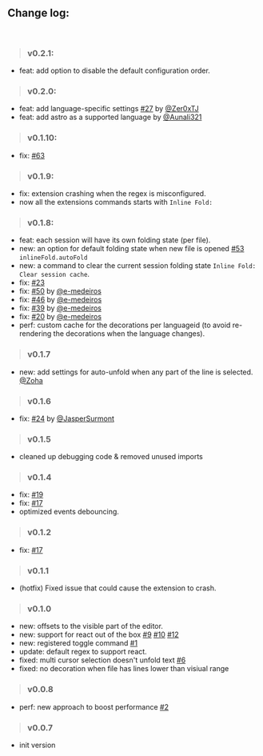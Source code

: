 ## Change log:

<br/>

> ### v0.2.1:
- feat: add option to disable the default configuration order.

> ### v0.2.0:
- feat: add language-specific settings [#27](https://github.com/moalamri/vscode-inline-fold/issues/27) by [@Zer0xTJ](https://github.com/Zer0xTJ)
- feat: add astro as a supported language by [@Aunali321](https://github.com/Aunali321)

> ### v0.1.10:
- fix: [#63](https://github.com/moalamri/vscode-inline-fold/issues/63)

> ### v0.1.9:
- fix: extension crashing when the regex is misconfigured.
- now all the extensions commands starts with `Inline Fold:`

> ### v0.1.8:
- feat: each session will have its own folding state (per file).
- new: an option for default folding state when new file is opened [#53](https://github.com/moalamri/vscode-inline-fold/issues/53) `inlineFold.autoFold`
- new: a command to clear the current session folding state `Inline Fold: Clear session cache`.
- fix: [#23](https://github.com/moalamri/vscode-inline-fold/issues/23)
- fix: [#50](https://github.com/moalamri/vscode-inline-fold/issues/50) by [@e-medeiros](https://github.com/e-medeiros)
- fix: [#46](https://github.com/moalamri/vscode-inline-fold/issues/46) by [@e-medeiros](https://github.com/e-medeiros)
- fix: [#39](https://github.com/moalamri/vscode-inline-fold/issues/39) by [@e-medeiros](https://github.com/e-medeiros)
- fix: [#20](https://github.com/moalamri/vscode-inline-fold/issues/20) by [@e-medeiros](https://github.com/e-medeiros)
- perf: custom cache for the decorations per languageid (to avoid re-rendering the decorations when the language changes).

> ### v0.1.7
- new: add settings for auto-unfold when any part of the line is selected. [@Zoha](https://github.com/Zoha)

> ### v0.1.6
- fix: [#24](https://github.com/moalamri/vscode-inline-fold/issues/24) by [@JasperSurmont](https://github.com/JasperSurmont)

> ### v0.1.5
- cleaned up debugging code & removed unused imports

> ### v0.1.4
- fix: [#19](https://github.com/moalamri/vscode-inline-fold/issues/19)
- fix: [#17](https://github.com/moalamri/vscode-inline-fold/issues/17)
- optimized events debouncing.

> ### v0.1.2
- fix: [#17](https://github.com/moalamri/vscode-inline-fold/issues/17)

> ### v0.1.1
- (hotfix) Fixed issue that could cause the extension to crash.

> ### v0.1.0
- new: offsets to the visible part of the editor.
- new: support for react out of the box [#9](https://github.com/moalamri/vscode-inline-fold/issues/9) [#10](https://github.com/moalamri/vscode-inline-fold/issues/10) [#12](https://github.com/moalamri/vscode-inline-fold/issues/12)
- new: registered toggle command [#1](https://github.com/moalamri/vscode-inline-fold/issues/1)
- update: default regex to support react.
- fixed: multi cursor selection doesn't unfold text [#6](https://github.com/moalamri/vscode-inline-fold/issues/6)
- fixed: no decoration when file has lines lower than visiual range

> ### v0.0.8
- perf: new approach to boost performance [#2](https://github.com/moalamri/vscode-inline-fold/issues/2)

> ### v0.0.7
- init version